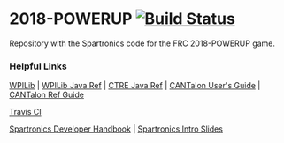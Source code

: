 # 2018-POWERUP [![Build Status](https://travis-ci.com/Spartronics4915/2018-POWERUP.svg?token=fyEWjwiNdUZ8u7W5snBy&branch=master)](https://travis-ci.com/Spartronics4915/2018-POWERUP)


Repository with the Spartronics code for the FRC 2018-POWERUP game.
### Helpful Links

[WPILib](http://wpilib.screenstepslive.com/s/4485) | 
[WPILib Java Ref](http://first.wpi.edu/FRC/roborio/release/docs/java) |
[CTRE Java Ref](http://www.ctr-electronics.com/downloads/api/java/html/index.html) | 
[CANTalon User's Guide](http://www.ctr-electronics.com/Talon%20SRX%20User's%20Guide.pdf) | 
[CANTalon Ref Guide](http://www.ctr-electronics.com/Talon%20SRX%20Software%20Reference%20Manual.pdf)

[Travis CI](https://travis-ci.org/Spartronics4915/2018-POWERUP)

[Spartronics Developer Handbook](https://binnur.gitbooks.io/spartronics-developers-handbook/content/) | 
[Spartronics Intro Slides](https://docs.google.com/presentation/d/1ZiMBC9y3xrwFk1akdaiV_BMLLS6EyY6BSfiTRQo1KlM/edit#slide=id.g190898ba99_1_437)

